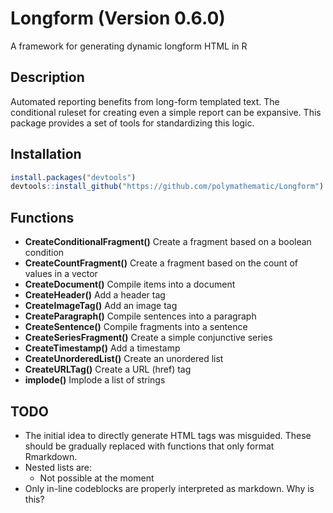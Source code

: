 # Longform (Version 0.6.0)

A framework for generating dynamic longform HTML in R

## Description

Automated reporting benefits from long-form templated text. The conditional ruleset for creating even a simple report can be expansive. This package provides a set of tools for standardizing this logic.

## Installation

```R
install.packages("devtools")
devtools::install_github("https://github.com/polymathematic/Longform")
```

## Functions

- **CreateConditionalFragment()** Create a fragment based on a boolean condition
- **CreateCountFragment()** Create a fragment based on the count of values in a vector
- **CreateDocument()** Compile items into a document
- **CreateHeader()** Add a header tag
- **CreateImageTag()** Add an image tag
- **CreateParagraph()** Compile sentences into a paragraph
- **CreateSentence()** Compile fragments into a sentence
- **CreateSeriesFragment()** Create a simple conjunctive series
- **CreateTimestamp()** Add a timestamp
- **CreateUnorderedList()** Create an unordered list
- **CreateURLTag()** Create a URL (href) tag
- **implode()** Implode a list of strings

## TODO

- The initial idea to directly generate HTML tags was misguided. These should be gradually replaced with functions that only format Rmarkdown.
- Nested lists are:
  * Not possible at the moment
- Only in-line codeblocks are properly interpreted as markdown. Why is this?
